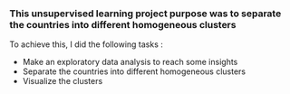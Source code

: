 ### This unsupervised learning project purpose was to separate the countries into different homogeneous clusters
 To achieve this, I did the following tasks :
 - Make an exploratory data analysis to reach some insights
 - Separate the countries into different homogeneous clusters
 - Visualize the clusters

